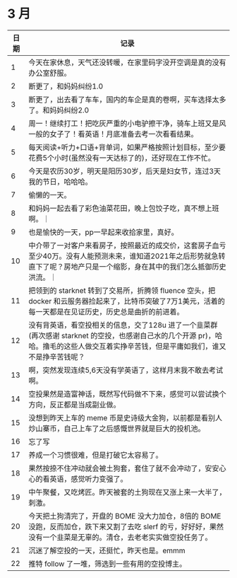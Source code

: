 # 3 月

| 日期 | 记录 |
|-------|--------------|
| 1 | 今天在家休息，天气还没转暖，在家里码字没开空调是真的没有办公室舒服。|
| 2 | 断更了，和妈妈纠纷1.0 |
| 3 | 断更了，出去看了车车，国内的车企是真的卷啊，买车选择太多了。和妈妈纠纷2.0 |
| 4 | 周一！继续打工！把吃灰严重的小电驴擦干净，骑车上班又是风一般的女子了！看英语！月底准备去考一次看看结果。 |
| 5 | 每天阅读+听力+口语+背单词，如果严格按照计划目标，至少要花费5个小时(虽然没有一天达标了的)，还好现在工作不忙。 |
| 6 | 今天是农历30岁，明天是阳历30岁，后天是妇女节，连过3天我的节日，哈哈哈。|
| 7 | 偷懒的一天。|
| 8 | 和妈妈一起去看了彩色油菜花田，晚上包饺子吃，真不想上班啊。｜
| 9 | 也是愉快的一天，pp一早起来收拾家里，真好。|
| 10 | 中介带了一对客户来看房子，按照最近的成交价，这套房子血亏至少40万。没有人能预测未来，谁知道2021年之后形势就急转直下了呢？房地产只是一个缩影，身在其中的我们怎么抵御历史洪流。｜
| 11 | 把领到的 starknet 转到了交易所，折腾领 fluence 空头，把 docker 和云服务器捡起来了，比特币突破了7万1美元，活着的每一天都是在见证历史，历史总是曲折的前进着。|
| 12 | 没有背英语，看空投相关的信息，交了128u 进了一个韭菜群(再次感谢 starknet 的空投，也感谢自己水的几个开源 pr)，哈哈。撸毛的这些人做交互着实挣辛苦钱，但是平庸如我们，谁又不是挣辛苦钱呢？|
| 13 | 啊，突然发现连续5,6天没有学英语了，这样月末我不敢去考试啊。|
| 14 | 空投果然是造富神话，既然写代码做不下来，感觉可以尝试换个方向，反正都是当成副业做。|
| 15 | 没想到昨天上车的 meme 币是史诗级大金狗，以前都是看别人炒山寨币，自己上车了之后感慨世界就是巨大的投机池。|
| 16 | 忘了写 |
| 17 | 养成一个习惯很难，但是打破它太容易了。|
| 18 | 果然按捺不住冲动就会被土狗套，套住了就不会冲动了，安安心心的看英语，感觉听力变强了。|
| 19 | 中午聚餐，又吃烤匠。昨天被套的土狗现在又涨上来一大半了，刺激。 |
| 20 | 今天把土狗清完了，开盘的 BOME 没大力加仓，8倍的 BOME 没跑，反而加仓，跌下来又割了去吃 slerf 的亏，好好好，果然没有一个韭菜是无辜的。清仓，去老老实实做空投任务了。|
| 21 | 沉迷了解空投的一天，还挺忙，昨天也是。emmm |
| 22 | 推特 follow 了一堆，筛选到一些有用的空投博主。|
